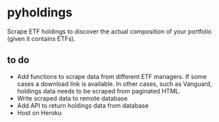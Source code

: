 # pyholdings
Scrape ETF holdings to discover the actual composition of your portfolio (given it contains ETFs).

## to do
- Add functions to scrape data from different ETF managers. If some cases a download link is available. In other cases, such as Vanguard, holdings data needs to be scraped from paginated HTML.
- Write scraped data to remote database
- Add API to return holdings data from database
- Host on Heroku